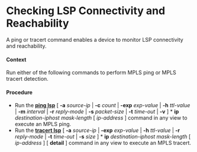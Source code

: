 Checking LSP Connectivity and Reachability
==========================================

A ping or tracert command enables a device to monitor LSP connectivity and reachability.

#### Context

Run either of the following commands to perform MPLS ping or MPLS tracert detection.


#### Procedure

* Run the [**ping lsp**](cmdqueryname=ping+lsp+-a+-c+-exp+-h+-m+-r+-s+-t+-v+ip) [ **-a** *source-ip* | **-c** *count* | **-exp** *exp-value* | **-h** *ttl-value* | **-m** *interval* | **-r** *reply-mode* | **-s** *packet-size* | **-t** *time-out* | **-v** ] \* **ip** *destination-iphost* *mask-length* [ *ip-address* ] command in any view to execute an MPLS ping.
* Run the [**tracert lsp**](cmdqueryname=tracert+lsp+-a+-exp+-h+-r+-t+-s+ip+detail) [ **-a** *source-ip* | **-exp** *exp-value* | **-h** *ttl-value* | **-r** *reply-mode* | **-t** *time-out* | **-s** *size* ] \* **ip** *destination-iphost mask-length* [ *ip-address* ] [ **detail** ] command in any view to execute an MPLS tracert.
